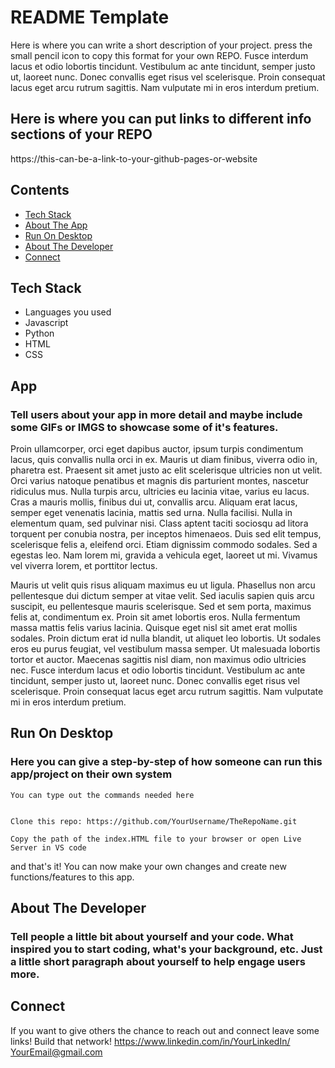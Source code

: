 # README Template

Here is where you can write a short description of your project. press the small pencil icon to copy this format for your own REPO. 
Fusce interdum lacus et odio lobortis tincidunt. Vestibulum ac ante tincidunt, semper justo ut, laoreet nunc. Donec convallis eget risus vel scelerisque. Proin consequat lacus eget arcu rutrum sagittis. Nam vulputate mi in eros interdum pretium.


## Here is where you can put links to different info sections of your REPO
https://this-can-be-a-link-to-your-github-pages-or-website
## Contents 
* [Tech Stack](#stack)
* [About The App](#app)
* [Run On Desktop](#run)
* [About The Developer](#about)
* [Connect](#connect)

## <a name="stack" ></a>Tech Stack
* Languages you used
* Javascript
* Python
* HTML
* CSS


## <a name="app" ></a>App
### Tell users about your app in more detail and maybe include some GIFs or IMGS to showcase some of it's features.

Proin ullamcorper, orci eget dapibus auctor, ipsum turpis condimentum lacus, quis convallis nulla orci in ex. Mauris ut diam finibus, viverra odio in, pharetra est. Praesent sit amet justo ac elit scelerisque ultricies non ut velit. Orci varius natoque penatibus et magnis dis parturient montes, nascetur ridiculus mus. Nulla turpis arcu, ultricies eu lacinia vitae, varius eu lacus. Cras a mauris mollis, finibus dui ut, convallis arcu. Aliquam erat lacus, semper eget venenatis lacinia, mattis sed urna. Nulla facilisi. Nulla in elementum quam, sed pulvinar nisi. Class aptent taciti sociosqu ad litora torquent per conubia nostra, per inceptos himenaeos. Duis sed elit tempus, scelerisque felis a, eleifend orci. Etiam dignissim commodo sodales. Sed a egestas leo. Nam lorem mi, gravida a vehicula eget, laoreet ut mi. Vivamus vel viverra lorem, et porttitor lectus.

Mauris ut velit quis risus aliquam maximus eu ut ligula. Phasellus non arcu pellentesque dui dictum semper at vitae velit. Sed iaculis sapien quis arcu suscipit, eu pellentesque mauris scelerisque. Sed et sem porta, maximus felis at, condimentum ex. Proin sit amet lobortis eros. Nulla fermentum massa mattis felis varius lacinia. Quisque eget nisl sit amet erat mollis sodales. Proin dictum erat id nulla blandit, ut aliquet leo lobortis. Ut sodales eros eu purus feugiat, vel vestibulum massa semper. Ut malesuada lobortis tortor et auctor. Maecenas sagittis nisl diam, non maximus odio ultricies nec. Fusce interdum lacus et odio lobortis tincidunt. Vestibulum ac ante tincidunt, semper justo ut, laoreet nunc. Donec convallis eget risus vel scelerisque. Proin consequat lacus eget arcu rutrum sagittis. Nam vulputate mi in eros interdum pretium.

## <a name="run" ></a>Run On Desktop
### Here you can give a step-by-step of how someone can run this app/project on their own system
```
You can type out the commands needed here 
```
```this will make the command blocks easy for a usert to copy
```
```
Clone this repo: https://github.com/YourUsername/TheRepoName.git
```
```
Copy the path of the index.HTML file to your browser or open Live Server in VS code
```

and that's it! You can now make your own changes and create new functions/features to this app. 


## <a name="about" ></a>About The Developer
### Tell people a little bit about yourself and your code. What inspired you to start coding, what's your background, etc. Just a little short paragraph about yourself to help engage users more. 


## <a name="connect" ></a>Connect
If you want to give others the chance to reach out and connect leave some links! Build that network! 
https://www.linkedin.com/in/YourLinkedIn/
YourEmail@gmail.com
